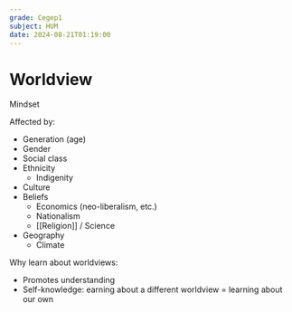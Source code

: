 ```yaml
---
grade: Cegep1
subject: HUM
date: 2024-08-21T01:19:00
---
```


# Worldview

Mindset

Affected by:

- Generation (age)
- Gender
- Social class
- Ethnicity
	- Indigenity
- Culture
- Beliefs
	- Economics (neo-liberalism, etc.)
	- Nationalism
	- [[Religion]] / Science
- Geography
	- Climate

Why learn about worldviews:

- Promotes understanding
- Self-knowledge: earning about a different worldview = learning about our own